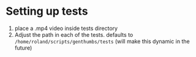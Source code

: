 # Setting up tests

1. place a .mp4 video inside tests directory
2. Adjust the path in each of the tests. defaults to `/home/roland/scripts/genthumbs/tests` (will make this dynamic in the future)
